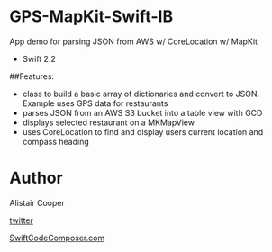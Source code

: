 # GPS-MapKit-Swift-IB
App demo for parsing JSON from AWS w/ CoreLocation w/ MapKit

- Swift 2.2

##Features:
+ class to build a basic array of dictionaries and convert to JSON. Example uses GPS data for restaurants 
+ parses JSON from an AWS S3 bucket into a table view with GCD
+ displays selected restaurant on a MKMapView
+ uses CoreLocation to find and display users current location and compass heading 

# Author
Alistair Cooper

[twitter](https://www.twitter.com/swiftcomposer.com)

[SwiftCodeComposer.com](https://www.swiftcodecomposer.com)

